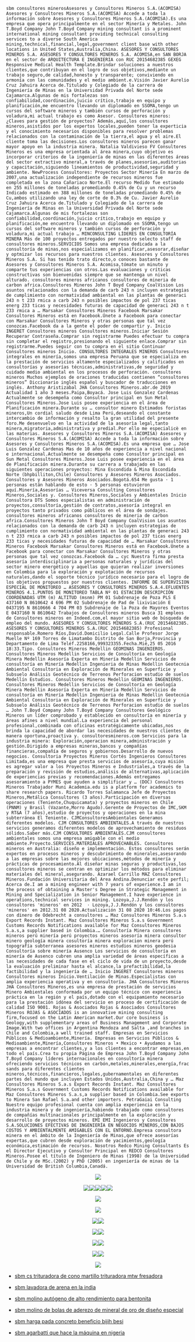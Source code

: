 
```
sbm consultores minerosAsesores y Consultores Mineros S.A.(ACOMISA) Asesores y Consultores Mineros S.A.(ACOMISA) Accede a toda la información sobre Asesores y Consultores Mineros S.A.(ACOMISA).Es una empresa que opera principalmente en el sector Minería y Metales. John T.Boyd Company John T.Boyd Company mining consultant is a prominent international mining consultant providing technical consulting services to a diverse South America mining,technical,financial,legal,government client base with other locations in United States,Australia,China. ASESORES Y CONSULTORES MINEROS S.A. ASESORES Y CONSULTORES MINEROS S.A. ACOMISA,en SAN BORJA en el sector de ARQUITECTURA E INGENIERIA con RUC 20154682385 GEXEG Responsive Medical Health Template.Brindar soluciones a nuestros clientes,que contribuyan en el logro de sus objetivos,mediante un trabajo seguro,de calidad,honesto y transparente; conviviendo en armonía con las comunidades y el medio ambient.e.Visión Javier Aurelio Cruz Jahuira Acerca de.Titulado y Colegiado de la carrera de Ingeniería de Minas en la Universidad Privada del Norte sede Cajamarca.Algunas de mis fortalezas son confiabilidad,coordinación,juicio crítico,trabajo en equipo y planificación,me encuentro llevando un diplomado en SSOMA,tengo un cursos del software mineros y también cursos de perforación y voladura,mi actual trabajo es como Asesor. Consultores mineros: ¿Claves para gestión de proyectos? Además,aquí,los consultores mineros,asistidos por los expertos locales,pueden tener la experticia y el conocimiento necesarios disponibles para resolver problemas relacionados con la contaminación de la tierra,el agua y el aire.El cliente toma las decisiones.Los consultores mineros parecen ganar mayor apoyo en la industria minera. Natalia Valdivieso FV Consultores Mineros es una empresa orientada al área minera,cuyo objetivo es incorporar criterios de la ingeniería de minas en las diferentes áreas del sector extractivo mineral,a través de planes,asesorías,auditorias y capacitación,siguiendo lineamientos de productividad,seguridad y ambiente. NewProcess Consultores: Proyectos Sector Minería En marzo de 2007,una actualización independiente de recursos mineros fue completada en la zona Cañariaco Norte.El recurso Medido fue estimado en 255 millones de toneladas promediando 0.45% de Cu y un recurso Indicado estimado en 388 millones de toneladas promediando 0.45% de Cu,ambos utilizando una ley de corte de 0.3% de Cu. Javier Aurelio Cruz Jahuira Acerca de.Titulado y Colegiado de la carrera de Ingeniería de Minas en la Universidad Privada del Norte sede Cajamarca.Algunas de mis fortalezas son confiabilidad,coordinación,juicio crítico,trabajo en equipo y planificación,me encuentro llevando un diplomado en SSOMA,tengo un cursos del software mineros y también cursos de perforación y voladura,mi actual trabajo … MINCONSULTING LÍDERES EN CONSULTORÍA MINERA Más de 100 proyectos entregados por nuestro selecto staff de consultores mineros.SERVICIOS Somos una empresa dedicada a la consultoría de minas,nos especializamos en planificar,asesorar,diseñar y optmizar los recursos para nuestros clientes. Asesores y Consultores Mineros S.A. Si has tenido trato directo,o conoces bastante de Asesores y Consultores Mineros S.A. Acomisa,tómate un minuto y comparte tus experiencias con otros.Las evaluaciones y críticas constructivas son bienvenidas siempre que se mantenga un nivel alturado. consultores mineros africanos consultores de mineria de carbon africa.Consultores Mineros John T Boyd Company CoalVision Los asuntos relacionados con la demanda de carb 243 n incluyen estrategias de cumplimiento con normatividad ambiental en las plantas de generaci 243 n t 233 rmica a carb 243 n posibles impactos de pol 237 ticas energ 233 ticas y necesidades futuras de capacidad de generaci 243 n t 233 rmica a … Marsakar Consultores Mineros Facebook Marsakar Consultores Mineros está en Facebook.Únete a Facebook para conectar con Marsakar Consultores Mineros y otras personas que tal vez conozcas.Facebook da a la gente el poder de compartir y. Inicio INGERET Consultores mineros Consultores mineros.Iniciar Sesión Recuperar Contraseña.Comprar sin registrarme Puedes efectuar tu compra sin completar el registro,presionando el siguiente enlace.Comprar sin registrarme.Puedes seguir con tu compra en el sitio Continuar Consultores mineros Inicio. CONSULTORES INTEGRALES MINEROS Consultores integrales en minería,somos una empresa Peruana que se especializa en la prestación de servicios altamente especializados y calificados en consultorías y asesorías técnicas,administrativas,de seguridad y cuidado medio ambiental en los procesos de perforación. consultores mineros Muchos ejemplos de oraciones traducidas contienen “consultores mineros” Diccionario inglés español y buscador de traducciones en inglés. Anthony Aristizabal JHA Consultores Mineros.abr.de 2019 Actualidad 1 año 3 meses.Paipa,Boyacá. Jose Luis Gonzalez Cardenas Actualmente se desempeña como Consultor principal en Sun Metal Consultores Mineros.Jose Luis posee experiencia en el área de Planificación minera.Durante su … consultor minero Estimados foristas mineros,Un cordial saludo desde Lima Perú,deseando el constante intercambio de información y resalto la gran utilidad del presente foro.Me desenvuelvo en la actividad de la asesorìa legal,tanto minera,migratoria,administrativa y predial.Por ello me especialicè en las materias. Asesores y Consultores Mineros S.A.(ACOMISA) Asesores y Consultores Mineros S.A.(ACOMISA) Accede a toda la información sobre Asesores y Consultores Mineros S.A.(ACOMISA).Es una empresa que … Jose Luis Gonzalez Cardenas Mas de 10 años de experiencia a nivel nacional e internacional.Actualmente se desempeña como Consultor principal en Sun Metal Consultores Mineros.Jose Luis posee experiencia en el área de Planificación minera.Durante su carrera a trabajado en las siguientes operaciones proyectos: Mina Escondida & Mina Escondida Norte (bhpbilliton,Chile) Consultores y Asesores Mineros Asociados. Consultores y Asesores Mineros Asociados.Bogotá.654 Me gusta · 1 personas están hablando de esto · 5 personas estuvieron aquí.Minería,Asesorías … Viceversa Consulting Consultores Mineros,Sociales y. Consultores Mineros,Sociales y Ambientales Inicio Consultora DTS Somos especialistas en administración de proyectos,consultoría,gestión de contratos,asesoría integral en proyectos tanto privados como públicos en el área de sondajes. consultores mineros africanos consultores de mineria de carbon africa.Consultores Mineros John T Boyd Company CoalVision Los asuntos relacionados con la demanda de carb 243 n incluyen estrategias de cumplimiento con normatividad ambiental en las plantas de generaci 243 n t 233 rmica a carb 243 n posibles impactos de pol 237 ticas energ 233 ticas y necesidades futuras de capacidad de … Marsakar Consultores Mineros Facebook Marsakar Consultores Mineros está en Facebook.Únete a Facebook para conectar con Marsakar Consultores Mineros y otras personas que tal vez conozcas.Facebook da … cyc Nuestra firma presta asesoría interdisciplinaria a personas naturales y jurídicas del sector minero energético y aquellas que quieran realizar inversiones en Colombia para la exploración y explotación de recursos naturales,dando el soporte técnico jurídico necesario para el logro de los objetivos propuestos por nuestros clientes. INFORME DE SUPERVISION ESPECIAL DE MONITOREO … ASESORES Y CONSULTORES MINEROS S.A.4.EFLUENTES MINEROS 4.1.PUNTOS DE MONITOREO TABLA Nº 01 ESTACIÓN DESCRIPCIÓN COORDENADAS UTM (m) ALTITUD (msnm) PM 01 Subdrenaje de Poza PLS E 437160 N 8610642 4 696 PM 02 Subdrenaje de Pad de lixiviación E 0437195 N 8610666 4 704 PM 03 Subdrenaje de la Poza de Mayores Eventos E 0437160 N 8610642 Trabajos de Consultores mineros Busca 31 empleos de Consultores mineros en Indeed.com,el mayor sitio web de búsqueda de empleo del mundo. ASESORES Y CONSULTORES MINEROS S.A.(RUC 20154682385. ASESORES Y CONSULTORES MINEROS S.A.(RUC 20154682385) Profesional responsable.Romero Ríos,David.Domicilio Legal.Calle Profesor Jorge Muelle Nº 169 Torres de Limatambo Distrito de San Borja,Provincia y Departamento de Lima Teléf.2258166,999323355.Fecha.Mié,25 05 2016 18:33.Tipo. Consultores Mineros Medellin GEOMINAS INGENIEROS. Consultores Mineros Medellin Servicios de Consultoría en Geología Minera Medellin Asesoría Experta en Minería Medellin Servicios de consultoría en Minería Medellin Ingenieria de Minas Medellin Geotecnia Ambiental Consultoria en Exploración de Minerales en Superficie y Subsuelo Análisis Geotécnico de Terrenos Perforacion estudio de suelos Medellín Estudios. Consultores Mineros Medellin GEOMINAS INGENIEROS. Consultores Mineros Medellin Servicios de Consultoría en Geología Minera Medellin Asesoría Experta en Minería Medellin Servicios de consultoría en Minería Medellin Ingenieria de Minas Medellin Geotecnia Ambiental Consultoria en Exploración de Minerales en Superficie y Subsuelo Análisis Geotécnico de Terrenos Perforacion estudio de suelos … John T.Boyd Company John T.Boyd Company Consultores Geológico Mineros un líder comprobado y establecido en consultoría en minería y áreas afines a nivel mundial.La experiencia del personal profesional,combinada con oficinas estratégicamente ubicadas,nos brinda la capacidad de abordar las necesidades de nuestros clientes de manera oportuna,proactiva y. consultoresmineros.com Servicios para la industria minera: Exploración,operacion minera,administración y gestión.Dirigido a empresas mineras,bancos y compañías financieras,compañía de seguros y gobiernos.Desarrollo de nuevos negocios. Consultoria Proyectos Mineros Cortés Ingenieros Consultores Limitada,es una empresa que presta servicios de asesoría,cuya misión es agregar valor a los Proyectos Mineros e Industriales,a través de la preparación y revisión de estudios,análisis de alternativas,aplicación de experiencias previas y recomendaciones.Además entregamos asesoramiento a PYMES que ayuden a simplificar y … (DOC) Consultores Mineros Trabajador Muni Academia.edu is a platform for academics to share research papers. Ricardo Torres Salamanca Jefe de Proyectos Mineros,Metálica Consultores (3 años).Participación en diversas operaciones (Teniente,Chuquicamata) y proyectos mineros en Chile (PNNM) y Brasil (Vazante,Morro Agudo).Gerente de Proyectos de IMC,SKM y RT&A (7 años),estudio de proyectos y operaciones en la mina subterránea El Teniente. CJMConsultoresAmbientales Generamos diferentes modelos. CJM CONSULTORES AMBIENTALES.A través de nuestros servicios generamos diferentes modelos de aprovechamiento de residuos sólidos.Saber más.CJM CONSULTORES AMBIENTALES.CJM consultores ambientales somos una empresa amigable con el medio ambiente.Proyecto.SERVICES.MATERIALES APROVECHABLES. Consultores mineros en Australia: diseño e implementación. Estos consultores serán expertos en procesos mineros y descubrimiento de minerales,asesorando a las empresas sobre las mejores ubicaciones,métodos de minería y prácticas de procesamiento.Al diseñar minas seguras y productivas,los consultores mineros se centran en optimizar los métodos para eliminar materiales del mineral,asegurando. Azarael Carrillo MAZ Consultores Mineros.Fundación Universitaria del Area Andina.Denunciar este perfil; Acerca de.I am a mining engineer with 7 years of experience.I am in the process of obtaining a Master's Degree in Strategic Management in Mining and Specialization in Senior Management.I have experience in operations,technical services in mining. Lozoya,J.J.Rendón y los consultores 'mineros' en 2012  · Lozoya,J.J.Rendón y los consultores 'mineros' en 2012.31 08 2020.Actualización 31 08 2020 10:46.Los pagos con dinero de Odebrecht a consultores … Maz Consultores Mineros S.a.s Export Records Instant. Maz Consultores Mineros S.a.s Government Customs Records Notifications available for Maz Consultores Mineros S.a.s,a supplier based in Colombia.… Consultoría Minera consultores mineros perú minería perú proyectos mineros asesoría minera consultor minero geología minera cosultoría minera exploracion minera perú topografía subterranea asesores mineros estudios mineros geodesia Consultoría sobre minería Ausenco Los servicios de consultoría en minería de Ausenco cubren una amplia variedad de áreas específicas a las necesidades de cada fase en el ciclo de vida de un proyecto,desde la evaluación preliminar hasta el alcance,la prefactibilidad,la factibilidad y la ingeniería de … Inicio INGERET Consultores mineros Consultores mineros Inicio.Ventilación de Minas.Especialistas con amplia experiencia operativa y en consultoría. JHA Consultores Mineros JHA Consultores Mineros,es una empresa de prestación de servicios Minero Ambientales conformada por un equipo técnico con experiencia práctica en la región y el país,dotado con el equipamiento necesario para la prestación idónea del servicio en proceso de certificación de calidad ISO 9001. Rojas & Asociados Rojas & Asociados Consultores Mineros ROJAS & ASOCIADOS is an innovative mining consulting firm,focused on the Latin American market.Our core business is Geology,with supplementary areas of Business Management and Corporate Image.With two offices in Argentina Mendoza and Salta ,and branches in Chile and Colombia,a well trained staff. Empresas en Servicios Públicos & Medioambiente,Minería. Empresas en Servicios Públicos & Medioambiente,Minería,Consultores Mineros • Mexico • Ayudamos a las empresas a encontrar clientes,y a los clientes a encontrar empresas,en todo el país.Crea tu propia Página de Empresa John T.Boyd Company John T.Boyd Company líderes internacionales en consultoría minera ofreciendo servicios técnicos en carbón,metales,minerales,energía,frac sands para diferentes clientes mineros,técnicos,financieros,legales,gubernamentales en diferentes partes del mundo que incluyen Estados Unidos,Australia,China y … Maz Consultores Mineros S.a.s Export Records Instant. Maz Consultores Mineros S.a.s Government Customs Records Notifications available for Maz Consultores Mineros S.a.s,a supplier based in Colombia.See exports to Minera San Rafael S.a.and other importers. PetraGaiai Consulting Nuestro equipo profesional cuenta con amplia experiencia en la industria minera y de ingeniería,habiendo trabajado como consultores de compañías multinacionales principalmente en la exploración y desarrollo de proyectos mineros. EMI EMI Ingenieros y Consultores S.A.SOLUCIONES EFECTIVAS DE INGENIERÍA EN NEGOCIOS MINEROS,CON BAJOS COSTOS Y AMBIENTALMENTE AMIGABLES CON EL ENTORNO.Empresa consultora minera en el ámbito de la Ingeniería de Minas,que ofrece asesorías expertas,que cubren desde exploración de yacimientos,geología económica,estimación de recursos. Nosotros Redco Mining Consultants Es el Director Ejecutivo y Consultor Principal en REDCO Consultores Mineros.Posee el título de Ingeniero de Minas (1998) de la Universidad de Chile y de MSc.(2002) y PhD (2005) en ingeniería de minas de la Universidad de British Columbia,Canadá. 
```

<div align="center">

<a href="https://es-crusher.shibang-china.com/github&k=sbm+consultores+mineros"><img src="https://static.shibang-china.com/es/crusher/logo.jpg"></a>

<a href="https://es-crusher.shibang-china.com/github&k=sbm+consultores+mineros"><img src="https://static.shibang-china.com/es/crusher/index.jpg"></a><a href="https://es-crusher.shibang-china.com/material.htmlgithub&k=sbm+consultores+mineros"><img src="https://static.shibang-china.com/es/crusher/material.jpg"></a><a href="https://es-crusher.shibang-china.com/application.htmlgithub&k=sbm+consultores+mineros"><img src="https://static.shibang-china.com/es/crusher/application.jpg"></a><a href="https://es-crusher.shibang-china.com/aboutus.htmlgithub&k=sbm+consultores+mineros"><img src="https://static.shibang-china.com/es/crusher/aboutus.jpg"></a><a href="https://es-crusher.shibang-china.com/contact.htmlgithub&k=sbm+consultores+mineros"><img src="https://static.shibang-china.com/es/crusher/contact.jpg"></a>

<a href="https://es-crusher.shibang-china.com/github&k=sbm+consultores+mineros"><img src="https://static.shibang-china.com/es/crusher/banner.jpg"></a>

<a href="https://swt.shibang-china.com/github&k=sbm+consultores+mineros"><img src="https://static.shibang-china.com/es/crusher/text.jpg"></a>

<a href="https://swt.shibang-china.com/github&k=sbm+consultores+mineros"><img src="https://static.shibang-china.com/es/crusher/chat.jpg"></a><a href="https://es-crusher.shibang-china.com/contact.htmlgithub&k=sbm+consultores+mineros"><img src="https://static.shibang-china.com/es/crusher/message.jpg"></a>

<a href="https://es-crusher.shibang-china.com/products/pe.htmlgithub&k=sbm+consultores+mineros"><img src="https://static.shibang-china.com/es/crusher/pe.jpg"></a><a href="https://es-crusher.shibang-china.com/products/pf.htmlgithub&k=sbm+consultores+mineros"><img src="https://static.shibang-china.com/es/crusher/pf.jpg"></a>

<a href="https://es-crusher.shibang-china.com/products/hpt.htmlgithub&k=sbm+consultores+mineros"><img src="https://static.shibang-china.com/es/crusher/hpt.jpg"></a><a href="https://es-crusher.shibang-china.com/products/vsi.htmlgithub&k=sbm+consultores+mineros"><img src="https://static.shibang-china.com/es/crusher/vsi.jpg"></a>

<a href="https://es-crusher.shibang-china.com/products/klv.htmlgithub&k=sbm+consultores+mineros"><img src="https://static.shibang-china.com/es/crusher/klv.jpg"></a><a href="https://es-crusher.shibang-china.com/products/portable.htmlgithub&k=sbm+consultores+mineros"><img src="https://static.shibang-china.com/es/crusher/portable.jpg"></a>

<a href="https://swt.shibang-china.com/github&k=sbm+consultores+mineros"><img src="https://static.shibang-china.com/es/crusher/case.jpg"></a>

</div>


* [sbm cs trituradora de cono martillo trituradora mtw fresadora](sbm%20cs%20trituradora%20de%20cono%20martillo%20trituradora%20mtw%20fresadora.md)

* [sbm lavadora de arena en la india](sbm%20lavadora%20de%20arena%20en%20la%20india.md)

* [sbm molino autógeno de alto rendimiento para bentonita](sbm%20molino%20aut%C3%B3geno%20de%20alto%20rendimiento%20para%20bentonita.md)

* [sbm molino de bolas de aderezo de mineral de oro de diseño especial](sbm%20molino%20de%20bolas%20de%20aderezo%20de%20mineral%20de%20oro%20de%20dise%C3%B1o%20especial.md)

* [sbm harga pada concreto beneficio bijih besi](sbm%20harga%20pada%20concreto%20beneficio%20bijih%20besi.md)

* [sbm agarbatti que hace la máquina en nigeria](sbm%20agarbatti%20que%20hace%20la%20m%C3%A1quina%20en%20nigeria.md)